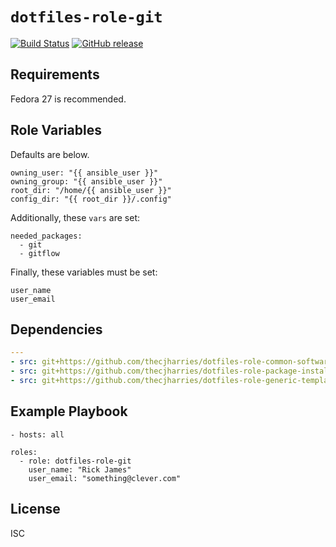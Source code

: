 # `dotfiles-role-git`

[![Build Status](https://travis-ci.org/thecjharries/dotfiles-role-git.svg?branch=master)](https://travis-ci.org/thecjharries/dotfiles-role-git)
[![GitHub release](https://img.shields.io/github/release/thecjharries/dotfiles-role-git.svg)](https://github.com/thecjharries/dotfiles-role-git)

## Requirements

Fedora 27 is recommended.

## Role Variables

Defaults are below.

    owning_user: "{{ ansible_user }}"
    owning_group: "{{ ansible_user }}"
    root_dir: "/home/{{ ansible_user }}"
    config_dir: "{{ root_dir }}/.config"

Additionally, these `vars` are set:

    needed_packages:
      - git
      - gitflow

Finally, these variables must be set:

    user_name
    user_email

## Dependencies

```yml
---
- src: git+https://github.com/thecjharries/dotfiles-role-common-software.git
- src: git+https://github.com/thecjharries/dotfiles-role-package-installer.git
- src: git+https://github.com/thecjharries/dotfiles-role-generic-template.git
```

## Example Playbook

    - hosts: all

    roles:
      - role: dotfiles-role-git
        user_name: "Rick James"
        user_email: "something@clever.com"

## License

ISC
